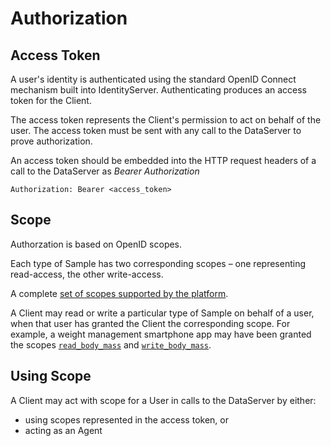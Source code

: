 # Authorization

## Access Token

A user's identity is authenticated using the standard OpenID Connect mechanism built into IdentityServer. Authenticating produces an access token for the Client.

The access token represents the Client's permission to act on behalf of the user. The access token must be sent with any call to the DataServer to prove authorization.

An access token should be embedded into the HTTP request headers of a call to the DataServer as _Bearer Authorization_

```
Authorization: Bearer <access_token>
```

## Scope

Authorzation is based on OpenID scopes.

Each type of Sample has two corresponding scopes – one representing read-access, the other write-access.

A complete [set of scopes supported by the platform](TODO).

A Client may read or write a particular type of Sample on behalf of a user, when that user has granted the Client the corresponding scope. For example, a weight management smartphone app may have been granted the scopes [`read_body_mass`](TODO) and [`write_body_mass`](TODO).

## Using Scope

A Client may act with scope for a User in calls to the DataServer by either:

- using scopes represented in the access token, or
- acting as an Agent

